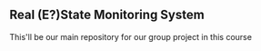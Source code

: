 ## Real (E?)State Monitoring System
This'll be our main repository for our group project in this course


